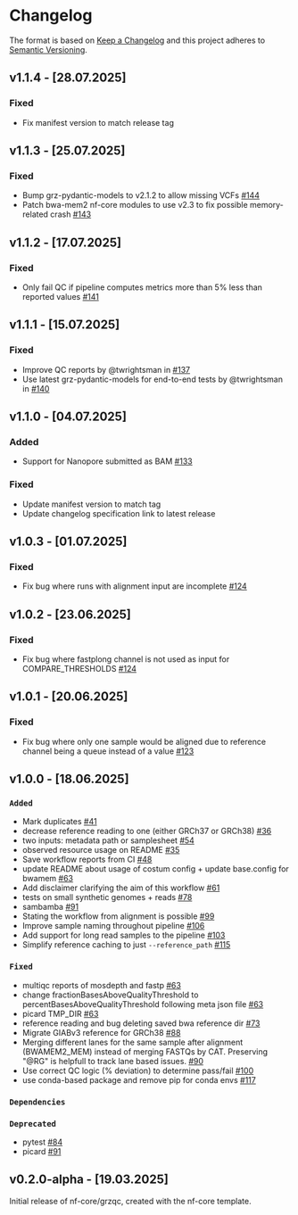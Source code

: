 # Changelog

The format is based on [Keep a Changelog](https://keepachangelog.com/en/1.1.0/)
and this project adheres to [Semantic Versioning](https://semver.org/spec/v2.0.0.html).

## v1.1.4 - [28.07.2025]

### Fixed

- Fix manifest version to match release tag

## v1.1.3 - [25.07.2025]

### Fixed

- Bump grz-pydantic-models to v2.1.2 to allow missing VCFs [#144](https://github.com/BfArM-MVH/GRZ_QC_Workflow/pull/144)
- Patch bwa-mem2 nf-core modules to use v2.3 to fix possible memory-related crash [#143](https://github.com/BfArM-MVH/GRZ_QC_Workflow/pull/143)

## v1.1.2 - [17.07.2025]

### Fixed

- Only fail QC if pipeline computes metrics more than 5% less than reported values [#141](https://github.com/BfArM-MVH/GRZ_QC_Workflow/pull/141)

## v1.1.1 - [15.07.2025]

### Fixed

- Improve QC reports by @twrightsman in [#137](https://github.com/BfArM-MVH/GRZ_QC_Workflow/pull/137)
- Use latest grz-pydantic-models for end-to-end tests by @twrightsman in [#140](https://github.com/BfArM-MVH/GRZ_QC_Workflow/pull/140)

## v1.1.0 - [04.07.2025]

### Added

- Support for Nanopore submitted as BAM [#133](https://github.com/BfArM-MVH/GRZ_QC_Workflow/pull/133)

### Fixed

- Update manifest version to match tag
- Update changelog specification link to latest release

## v1.0.3 - [01.07.2025]

### Fixed

- Fix bug where runs with alignment input are incomplete [#124](https://github.com/BfArM-MVH/GRZ_QC_Workflow/pull/130)

## v1.0.2 - [23.06.2025]

### Fixed

- Fix bug where fastplong channel is not used as input for COMPARE_THRESHOLDS [#124](https://github.com/BfArM-MVH/GRZ_QC_Workflow/pull/124)

## v1.0.1 - [20.06.2025]

### Fixed

- Fix bug where only one sample would be aligned due to reference channel being a queue instead of a value [#123](https://github.com/BfArM-MVH/GRZ_QC_Workflow/pull/123)

## v1.0.0 - [18.06.2025]

### `Added`

- Mark duplicates [#41](https://github.com/BfArM-MVH/GRZ_QC_Workflow/pull/41)
- decrease reference reading to one (either GRCh37 or GRCh38) [#36](https://github.com/BfArM-MVH/GRZ_QC_Workflow/pull/36)
- two inputs: metadata path or samplesheet [#54](https://github.com/BfArM-MVH/GRZ_QC_Workflow/pull/54)
- observed resource usage on README [#35](https://github.com/BfArM-MVH/GRZ_QC_Workflow/pull/35)
- Save workflow reports from CI [#48](https://github.com/BfArM-MVH/GRZ_QC_Workflow/pull/48)
- update README about usage of costum config + update base.config for bwamem [#63](https://github.com/BfArM-MVH/GRZ_QC_Workflow/pull/63)
- Add disclaimer clarifying the aim of this workflow [#61](https://github.com/BfArM-MVH/GRZ_QC_Workflow/pull/61)
- tests on small synthetic genomes + reads [#78](https://github.com/BfArM-MVH/GRZ_QC_Workflow/pull/78)
- sambamba [#91](https://github.com/BfArM-MVH/GRZ_QC_Workflow/pull/91)
- Stating the workflow from alignment is possible [#99](https://github.com/BfArM-MVH/GRZ_QC_Workflow/pull/99)
- Improve sample naming throughout pipeline [#106](https://github.com/BfArM-MVH/GRZ_QC_Workflow/pull/106)
- Add support for long read samples to the pipeline [#103](https://github.com/BfArM-MVH/GRZ_QC_Workflow/pull/103)
- Simplify reference caching to just `--reference_path` [#115](https://github.com/BfArM-MVH/GRZ_QC_Workflow/pull/115)

### `Fixed`

- multiqc reports of mosdepth and fastp [#63](https://github.com/BfArM-MVH/GRZ_QC_Workflow/pull/63)
- change fractionBasesAboveQualityThreshold to percentBasesAboveQualityThreshold following meta json file [#63](https://github.com/BfArM-MVH/GRZ_QC_Workflow/pull/63)
- picard TMP_DIR [#63](https://github.com/BfArM-MVH/GRZ_QC_Workflow/pull/63)
- reference reading and bug deleting saved bwa reference dir [#73](https://github.com/BfArM-MVH/GRZ_QC_Workflow/pull/73)
- Migrate GIABv3 reference for GRCh38 [#88](https://github.com/BfArM-MVH/GRZ_QC_Workflow/pull/88)
- Merging different lanes for the same sample after alignment (BWAMEM2_MEM) instead of merging FASTQs by CAT. Preserving "@RG" is helpfull to track lane based issues. [#90](https://github.com/BfArM-MVH/GRZ_QC_Workflow/pull/90)
- Use correct QC logic (% deviation) to determine pass/fail [#100](https://github.com/BfArM-MVH/GRZ_QC_Workflow/pull/100)
- use conda-based package and remove pip for conda envs [#117](https://github.com/BfArM-MVH/GRZ_QC_Workflow/pull/117)

### `Dependencies`

### `Deprecated`

- pytest [#84](https://github.com/BfArM-MVH/GRZ_QC_Workflow/pull/84)
- picard [#91](https://github.com/BfArM-MVH/GRZ_QC_Workflow/pull/91)

## v0.2.0-alpha - [19.03.2025]

Initial release of nf-core/grzqc, created with the nf-core template.
